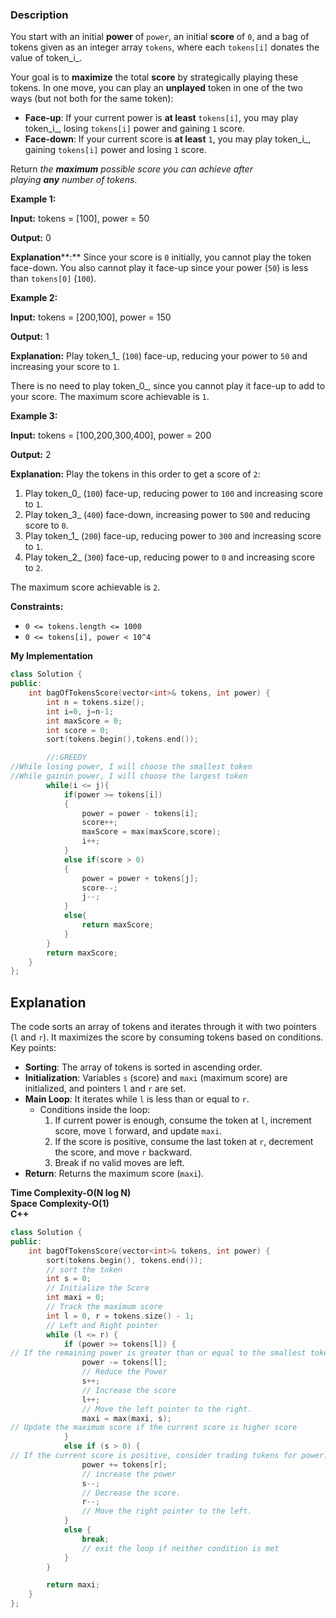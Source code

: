 ### Description

You start with an initial **power** of `power`, an initial **score** of `0`, and a bag of tokens given as an integer array `tokens`, where each `tokens[i]` donates the value of token_i_.

Your goal is to **maximize** the total **score** by strategically playing these tokens. In one move, you can play an **unplayed** token in one of the two ways (but not both for the same token):

- **Face-up**: If your current power is **at least** `tokens[i]`, you may play token_i_, losing `tokens[i]` power and gaining `1` score.
- **Face-down**: If your current score is **at least** `1`, you may play token_i_, gaining `tokens[i]` power and losing `1` score.

Return _the **maximum** possible score you can achieve after playing **any** number of tokens_.

**Example 1:**

**Input:** tokens = \[100\], power = 50

**Output:** 0

**Explanation****:** Since your score is `0` initially, you cannot play the token face-down. You also cannot play it face-up since your power (`50`) is less than `tokens[0]` (`100`).

**Example 2:**

**Input:** tokens = \[200,100\], power = 150

**Output:** 1

**Explanation:** Play token_1_ (`100`) face-up, reducing your power to `50` and increasing your score to `1`.

There is no need to play token_0_, since you cannot play it face-up to add to your score. The maximum score achievable is `1`.

**Example 3:**

**Input:** tokens = \[100,200,300,400\], power = 200

**Output:** 2

**Explanation:** Play the tokens in this order to get a score of `2`:

1. Play token_0_ (`100`) face-up, reducing power to `100` and increasing score to `1`.
2. Play token_3_ (`400`) face-down, increasing power to `500` and reducing score to `0`.
3. Play token_1_ (`200`) face-up, reducing power to `300` and increasing score to `1`.
4. Play token_2_ (`300`) face-up, reducing power to `0` and increasing score to `2`.

The maximum score achievable is `2`.

**Constraints:**

- `0 <= tokens.length <= 1000`
- `0 <= tokens[i], power < 10^4`

**My Implementation**

```cpp
class Solution {
public:
    int bagOfTokensScore(vector<int>& tokens, int power) {
        int n = tokens.size();
        int i=0, j=n-1;
        int maxScore = 0; 
        int score = 0;
        sort(tokens.begin(),tokens.end());

        //:GREEDY
//While losing power, I will choose the smallest token
//While gainin power, I will choose the largest token
        while(i <= j){
            if(power >= tokens[i])
            {
                power = power - tokens[i];
                score++;
                maxScore = max(maxScore,score);
                i++;
            }
            else if(score > 0)
            {
                power = power + tokens[j];
                score--;
                j--;
            }
            else{
                return maxScore;
            }
        }
        return maxScore;
    }
};
```

## Explanation

The code sorts an array of tokens and iterates through it with two pointers (`l` and `r`). It maximizes the score by consuming tokens based on conditions. Key points:

- **Sorting**: The array of tokens is sorted in ascending order.
- **Initialization**: Variables `s` (score) and `maxi` (maximum score) are initialized, and pointers `l` and `r` are set.
- **Main Loop**: It iterates while `l` is less than or equal to `r`.
    - Conditions inside the loop:
        1. If current power is enough, consume the token at `l`, increment score, move `l` forward, and update `maxi`.
        2. If the score is positive, consume the last token at `r`, decrement the score, and move `r` backward.
        3. Break if no valid moves are left.
- **Return**: Returns the maximum score (`maxi`).

**Time Complexity-O(N log N)**  
**Space Complexity-O(1)**  
**C++**

```cpp
class Solution {
public:
    int bagOfTokensScore(vector<int>& tokens, int power) {
        sort(tokens.begin(), tokens.end());               
        // sort the token 
        int s = 0;                                       
        // Initialize the Score
        int maxi = 0;                                   
        // Track the maximum score
        int l = 0, r = tokens.size() - 1;              
        // Left and Right pointer 
        while (l <= r) { 
            if (power >= tokens[l]) {                
// If the remaining power is greater than or equal to the smallest token
                power -= tokens[l];                 
                // Reduce the Power 
                s++;                               
                // Increase the score
                l++;                              
                // Move the left pointer to the right.
                maxi = max(maxi, s);             
// Update the maximum score if the current score is higher score
            } 
            else if (s > 0) {                  
// If the current score is positive, consider trading tokens for power.
                power += tokens[r];           
                // increase the power
                s--;                         
                // Decrease the score.
                r--;                        
                // Move the right pointer to the left.
            } 
            else {
                break;                  
                // exit the loop if neither condition is met
            }
        }

        return maxi;
    }
};
```


